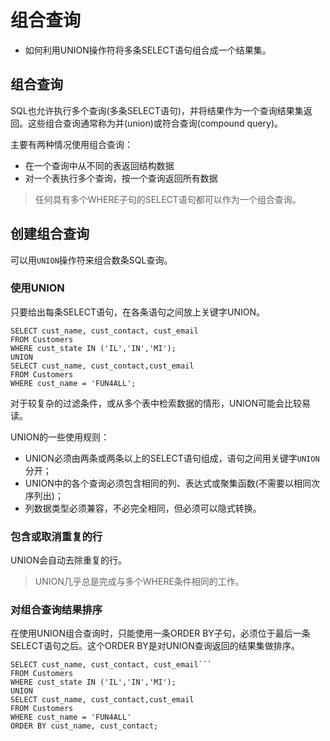 # 组合查询
- 如何利用UNION操作符将多条SELECT语句组合成一个结果集。

## 组合查询
SQL也允许执行多个查询(多条SELECT语句)，并将结果作为一个查询结果集返回。这些组合查询通常称为并(union)或符合查询(compound query)。

主要有两种情况使用组合查询：
- 在一个查询中从不同的表返回结构数据
- 对一个表执行多个查询，按一个查询返回所有数据

> 任何具有多个WHERE子句的SELECT语句都可以作为一个组合查询。

## 创建组合查询
可以用`UNION`操作符来组合数条SQL查询。
### 使用UNION
只要给出每条SELECT语句，在各条语句之间放上关键字UNION。
```
SELECT cust_name, cust_contact, cust_email
FROM Customers
WHERE cust_state IN ('IL','IN','MI');
UNION
SELECT cust_name, cust_contact,cust_email
FROM Customers
WHERE cust_name = 'FUN4ALL';
```
对于较复杂的过滤条件，或从多个表中检索数据的情形，UNION可能会比较易读。

UNION的一些使用规则：
- UNION必须由两条或两条以上的SELECT语句组成，语句之间用关键字`UNION`分开；
- UNION中的各个查询必须包含相同的列、表达式或聚集函数(不需要以相同次序列出)；
- 列数据类型必须兼容，不必完全相同，但必须可以隐式转换。

### 包含或取消重复的行
UNION会自动去除重复的行。
> UNION几乎总是完成与多个WHERE条件相同的工作。

### 对组合查询结果排序
在使用UNION组合查询时，只能使用一条ORDER BY子句，必须位于最后一条SELECT语句之后。这个ORDER BY是对UNION查询返回的结果集做排序。
```
SELECT cust_name, cust_contact, cust_email```
FROM Customers
WHERE cust_state IN ('IL','IN','MI');
UNION
SELECT cust_name, cust_contact,cust_email
FROM Customers
WHERE cust_name = 'FUN4ALL'
ORDER BY cust_name, cust_contact;
```
